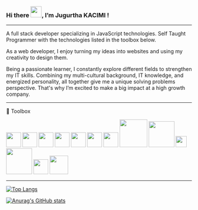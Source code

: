 ### Hi there <img src="https://raw.githubusercontent.com/MartinHeinz/MartinHeinz/master/wave.gif" width="30px"/>, I’m Jugurtha KACIMI !
***

A full stack developer specializing in JavaScript technologies. Self Taught Programmer with the technologies listed in the toolbox below.

As a web developer, I enjoy turning my ideas into websites and using my creativity to design them.

Being a passionate learner, I constantly explore different fields to strengthen my IT skills. Combining my multi-cultural background, IT knowledge, and energized personality, all together give me a unique solving problems perspective. That's why I’m excited to make a big impact at a high growth company.

***
🧰 Toolbox

<img src="https://cdn.worldvectorlogo.com/logos/html-1.svg" width="40px" /> <img src="https://cdn.worldvectorlogo.com/logos/css-3.svg" width="40px" /> <img src="https://cdn.worldvectorlogo.com/logos/sass-1.svg" width="40px" /> <img src="https://cdn.worldvectorlogo.com/logos/logo-javascript.svg" width="40px" /> <img src="https://cdn.worldvectorlogo.com/logos/bootstrap-5-1.svg" width="40px" /> <img src="https://cdn.worldvectorlogo.com/logos/react-2.svg" width="40px" /> <img src="https://cdn.worldvectorlogo.com/logos/redux.svg" width="40px" /> <img src="https://cdn.worldvectorlogo.com/logos/nodejs-1.svg" width="75px" /> <img src="https://cdn.worldvectorlogo.com/logos/mongodb-icon-1.svg" width="70px" /> <img src="https://cdn.worldvectorlogo.com/logos/firebase-1.svg" width="30px" />
<img src="https://cdn.worldvectorlogo.com/logos/git.svg" width="70px" /> <img src="https://cdn.worldvectorlogo.com/logos/yarn.svg" width="40px" /> <img src="https://cdn.worldvectorlogo.com/logos/npm.svg" width="50px" />

***
[![Top Langs](https://github-readme-stats.vercel.app/api/top-langs/?username=jugurthakcm&theme=tokyonight)](https://github.com/anuraghazra/github-readme-stats)

[![Anurag's GitHub stats](https://github-readme-stats.vercel.app/api?username=jugurthakcm&theme=tokyonight)](https://github.com/anuraghazra/github-readme-stats)








<!---
jugurthakcm/jugurthakcm is a ✨ special ✨ repository because its `README.md` (this file) appears on your GitHub profile.
You can click the Preview link to take a look at your changes.
--->
